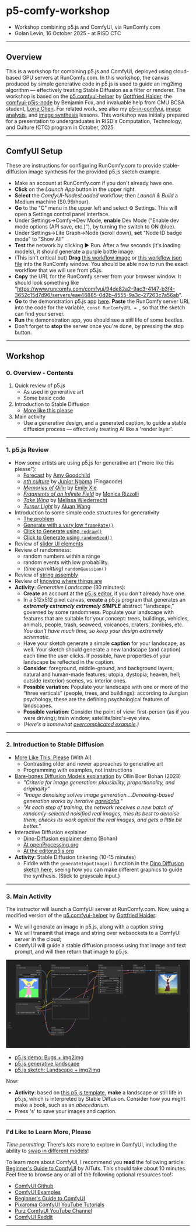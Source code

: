 # p5-comfy-workshop

* Workshop combining p5.js and ComfyUI, via RunComfy.com
* Golan Levin, 16 October 2025 - at RISD CTC

---

## Overview

This is a workshop for combining p5.js and ComfyUI, deployed using cloud-based GPU servers at RunComfy.com. In this workshop, the canvas produced by simple generative code in p5.js is used to guide an img2img algorithm — effectively treating Stable Diffusion as a filter or renderer. The workshop is based on the [p5.comfyui-helper](https://github.com/gohai/p5.comfyui-helper) by [Gottfried Haider](https://github.com/gohai), the [comfyui-p5js-node](https://github.com/tracerstar/comfyui-p5js-node) by Benjamin Fox, and invaluable help from CMU BCSA student, [Lorie Chen](https://github.com/ylchen333/p5.comfyui-helper/tree/main?tab=readme-ov-file). For related work, see also my [p5-in-comfyui](https://github.com/golanlevin/p5-in-comfyui), [image analysis](https://github.com/golanlevin/60-212/tree/main/lectures/comfy/image_analysis), and [image synthesis](https://github.com/golanlevin/60-212/tree/main/lectures/comfy/image_synthesis) lessons. This workshop was initially prepared for a presentation to undergraduates in RISD's Computation, Technology, and Culture (CTC) program in October, 2025. 

---

## ComfyUI Setup 

These are instructions for configuring RunComfy.com to provide stable-diffusion image synthesis for the provided p5.js sketch example. 

* Make an account at RunComfy.com if you don't already have one. 
* **Click** on the *Launch App* button in the upper right.
* **Select** the *ComfyUI-NodesLoaded* workflow; then *Launch & Build* a Medium machine ($0.99/hour).
* **Go** to the "C" menu in the upper left and select ⚙️ Settings. This will open a Settings control panel interface. 
* Under Settings→Comfy→Dev Mode, **enable** Dev Mode ("Enable dev mode options (API save, etc.)"), by turning the switch to ON (blue).
* Under Settings→Lite Graph→Node (scroll down), **set** "Node ID badge mode" to “Show All”
* **Test** the network by clicking ▶️ Run. After a few seconds (it's loading models), it should generate a purple bottle image.
* (This isn't critical but) **Drag** [this workflow image](comfy/workflow_img2img_image.png) or [this workflow json file](comfy/workflow_img2img_api.json) into the RunComfy window. You should be able now to run the exact workflow that we will use from p5.js.
* **Copy** the URL for the RunComfy server from your browser window. It should look something like "https://www.runcomfy.com/comfyui/94de82a2-9ac3-4147-b3f4-3652c15d7d96/servers/eae46885-0d2b-4555-9a3c-27263c7a56ab". 
* **Go** to the demonstration p5.js app [here](https://editor.p5js.org/golan/sketches/hDteUa1V_). **Paste** the RunComfy server URL into the code for the variable, `const RunComfyURL = `, so that the sketch can find your server. 
* **Run** the demonstration app, you should see a still life of some beetles.
* Don't forget to **stop** the server once you're done, by pressing the stop button.

---

## Workshop

### 0. Overview - Contents

1. Quick review of p5.js
 	* As used in generative art
 	* Some basic code
2. Introduction to Stable Diffusion
	* [More like this please](https://github.com/golanlevin/lectures/blob/master/lecture_cnns_and_gans/more-like-this-please.md)
3. Main activity
	* Use a generative design, and a generated caption, to guide a stable diffusion process — effectively treating AI like a 'render layer'. 

---

### 1. p5.js Review

* How some artists are using p5.js for generative art ("more like this please"):
  * [Forecast](https://www.fxhash.xyz/project/forecast) by [Amy Goodchild](https://www.amygoodchild.com/about)
  * [*nth culture*](https://deca.art/collection/nth-culture-by-fingacode) by [Junior Ngoma](https://www.youtube.com/watch?v=2Lero3In5uc) (Fingacode)
  * [*Memories of Qilin*](https://www.artblocks.io/collection/memories-of-qilin-by-emily-xie) by [Emily Xie](https://emilyxie.art/about)
  * [*Fragments of an Infinite Field*](https://www.artblocks.io/collection/fragments-of-an-infinite-field-by-monica-rizzolli) by [Monica Rizzolli](https://monicarizzolli.io/)
  * [*Take Wing*](https://www.fxhash.xyz/project/take-wing) by [Melissa Wiederrecht](https://melissawiederrecht.com/about)
  * [*Turner Light*](https://www.fxhash.xyz/generative/slug/turner-light) by [Aluan Wang](https://aluanwang.com/)
* Introduction to some simple code structures for generativity
  * [The problem](https://editor.p5js.org/golan/sketches/q5z3EFQ31)
  * [Generate with a very low `frameRate()`](https://editor.p5js.org/golan/sketches/xkcseJy0d)
  * [Click to Generate using `redraw()`](https://editor.p5js.org/golan/sketches/njx4cWSRf)
  * [Click to Generate using `randomSeed()`](https://editor.p5js.org/golan/sketches/HmynAX3EA)
* Review of [slider UI elements](https://editor.p5js.org/golan/sketches/f0RthyKYM)
* Review of randomness: 
 	* random numbers within a range
 	* random events with low probability.
 	* *(time permitting)* `randomGaussian()` 
* Review of [string assembly](https://editor.p5js.org/golan/sketches/PP_Emgakj)
* Review of [knowing where things are](https://editor.p5js.org/golan/sketches/JFlu4PaxE)
* **Activity**: *Generative Landscape* (30 minutes):
	* **Create** an account at the [p5.js editor](https://editor.p5js.org/), if you don't already have one.
	* In a 512x512 pixel canvas, **create** a p5.js program that generates an ***extremely extremely extremely SIMPLE*** abstract "landscape," governed by some randomness. Populate your landscape with features that are suitable for your concept: trees, buildings, vehicles, animals, people, trash, seaweed, volcanoes, craters, zombies, etc. *You don't have much time, so keep your design extremely schematic.*
	* Have your sketch generate a simple **caption** for your landscape, as well. Your sketch should generate a new landscape (and caption) each time the user clicks. If possible, have properties of your landscape be reflected in the caption.
	* **Consider**: foreground, middle-ground, and background layers; natural and human-made features; utopia, dystopia; heaven, hell; outside (exterior) scenes, vs. interior ones.
	* **Possible variation**: Populate your landscape with one or more of the “three verticals” (people, trees, and buildings): according to Jungian psychology, these are the defining psychological features of landscapes.
	* **Possible variation**: Consider the point of view: first-person (as if you were driving); train window; satellite/bird's-eye view.
	* *(Here's a somewhat [overcomplicated example](https://editor.p5js.org/golan/sketches/Vzn7OHiwI).)*


---

### 2. Introduction to Stable Diffusion

* [More Like This, Please](https://github.com/golanlevin/lectures/blob/master/lecture_cnns_and_gans/more-like-this-please.md) (With AI)
	* Contrasting older and newer approaches to generative art
	* Programming with examples, not instructions
* [Bare-bones Diffusion Models explanation](https://madebyoll.in/posts/dino_diffusion/) by Ollin Boer Bohan (2023)
	* *"Criteria for image generation: plausibility, proportionality, and originality"*
	* *"Image denoising solves image generation....Denoising-based generation works by iterative [pareidolia](img/pareidolia.png)."*
	* *"At each step of training, the network receives a new batch of randomly-selected noisified real images, tries its best to denoise them, checks its work against the real images, and gets a little bit better."*
* Interactive Diffusion explainer
	* [Dino-Diffusion explainer demo](https://madebyoll.in/posts/dino_diffusion/demo/) (Bohan)
	* [At openProcessing.org](https://openprocessing.org/sketch/2321795)
	* [At the editor.p5js.org](https://editor.p5js.org/golan/sketches/LeAHAOHgZ)
* **Activity**: Stable Diffusion tinkering (10-15 minutes)
	* Fiddle with the `generateInputImage()` function in the [Dino Diffusion sketch here](https://editor.p5js.org/golan/sketches/LeAHAOHgZ), seeing how you can make different graphics to guide the synthesis. (Stick to grayscale input.)

--- 

### 3. Main Activity



The instructor will launch a ComfyUI server at RunComfy.com. Now, using a modified version of the [p5.comfyui-helper](https://github.com/gohai/p5.comfyui-helper) by [Gottfried Haider](https://github.com/gohai): 

* We will generate an image in p5.js, along with a caption string
* We will transmit that image and string over websockets to a ComfyUI server in the cloud; 
* ComfyUI will guide a stable diffusion process using that image and text prompt, and will then return that image to p5.js. 

![comfy workflow](comfy/workflow_img2img_image.png)

* [p5.js demo: Bugs + img2img](https://editor.p5js.org/golan/sketches/hDteUa1V_)
* [p5.js generative landscape](https://editor.p5js.org/golan/sketches/Vzn7OHiwI)
* [p5.js sketch: Landscape + img2img](https://editor.p5js.org/golan/sketches/mxIDsOjo0)

Now: 

* **Activity**: based on [this p5.js template](https://editor.p5js.org/golan/sketches/hDteUa1V_), **make** a landscape or still life in p5.js, which is interpreted by Stable Diffusion. Consider how you might make a book, such as an *abecedarium*.
* Press 's' to save your images and caption. 

---

### I'd Like to Learn More, Please

*Time permitting:* There's *lots* more to explore in ComfyUI, including the ability to [swap in different models](https://github.com/golanlevin/60-212/tree/main/lectures/comfy/image_synthesis#using-other-stable-diffusion-models)!

To learn more about ComfyUI, I recommend you **read** the following article: [Beginner's Guide to ComfyUI](https://aituts.com/comfyui/) by AITuts. This should take about 10 minutes. Feel free to browse any or all of the following optional resources too!: 

  * [ComfyUI Github](https://github.com/comfyanonymous/ComfyUI/blob/master/README.md)
  * [ComfyUI Examples](https://github.com/comfyanonymous/ComfyUI_examples)
  * [Beginner's Guide to ComfyUI](https://stable-diffusion-art.com/comfyui/)
  * [Pixaroma ComfyUI YouTube Tutorials](https://www.youtube.com/playlist?list=PL-pohOSaL8P9kLZP8tQ1K1QWdZEgwiBM0)
  * [Purz ComfyUI YouTube Channel](https://www.youtube.com/@PurzBeats)
  * [ComfyUI Reddit](https://www.reddit.com/r/comfyui/)

---